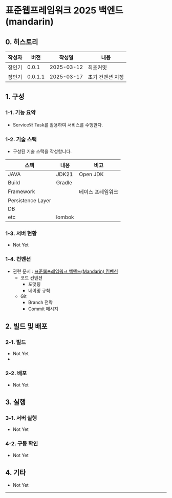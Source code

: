# 표준웹프레임워크 2025 백엔드(mandarin)

## 0. 히스토리

| 작성자 | 버전      | 작성일        | 내용        |
|-----|---------|------------|-----------|
| 장인기 | 0.0.1   | 2025-03-12 | 최초커밋      |
| 장인기 | 0.0.1.1 | 2025-03-17 | 초기 컨벤션 지정 |


## 1. 구성

### 1-1. 기능 요약
- Service와 Task를 활용하여 서비스를 수행한다.

### 1-2. 기술 스택
- 구성된 기술 스택을 작성합니다.

| 스택                | 내용                            | 비고        |
|-------------------|-------------------------------|-----------|
| JAVA              | JDK21                         | Open JDK  |
| Build             | Gradle                        |           |
| Framework         |              | 베이스 프레임워크 |
| Persistence Layer |                  |           |
| DB                |        |           |
| etc               | lombok         |           |

### 1-3. 서버 현황
- Not Yet

### 1-4. 컨벤션
- 관련 문서 : [표준웹프레임워크 백엔드(Mandarin) 컨벤션](./convention.md)
  - 코드 컨벤션
    - 포맷팅
    - 네이밍 규칙
  - Git 
    - Branch 전략
    - Commit 메시지

## 2. 빌드 및 배포

### 2-1. 빌드
- Not Yet
- 
### 2-2. 배포
- Not Yet

## 3. 실행

### 3-1. 서버 실행
- Not Yet

### 4-2. 구동 확인
- Not Yet

## 4. 기타
- Not Yet

---

